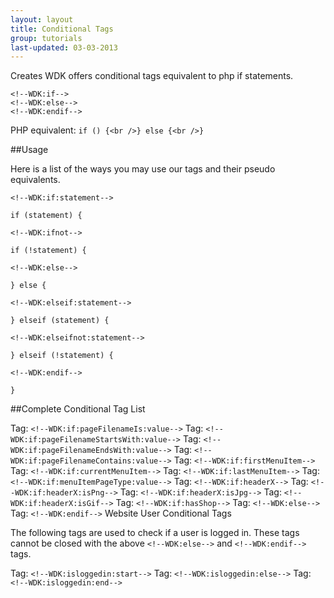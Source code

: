 ```yaml
---
layout: layout
title: Conditional Tags
group: tutorials
last-updated: 03-03-2013
---
```



Creates WDK offers conditional tags equivalent to php if statements.

```
<!--WDK:if-->
<!--WDK:else-->
<!--WDK:endif-->
```

PHP equivalent:
`if () {<br />} else {<br />}`

##Usage

Here is a list of the ways you may use our tags and their pseudo equivalents.

```
<!--WDK:if:statement-->

if (statement) {
```

```
<!--WDK:ifnot-->

if (!statement) {
```

 
```
<!--WDK:else-->

} else {
```

```
<!--WDK:elseif:statement-->

} elseif (statement) {
```

```
<!--WDK:elseifnot:statement-->

} elseif (!statement) {
```

```
<!--WDK:endif-->

}
```

##Complete Conditional Tag List

Tag: `<!--WDK:if:pageFilenameIs:value-->`
Tag: `<!--WDK:if:pageFilenameStartsWith:value-->`
Tag: `<!--WDK:if:pageFilenameEndsWith:value-->`
Tag: `<!--WDK:if:pageFilenameContains:value-->`
Tag: `<!--WDK:if:firstMenuItem-->`
Tag: `<!--WDK:if:currentMenuItem-->`
Tag: `<!--WDK:if:lastMenuItem-->`
Tag: `<!--WDK:if:menuItemPageType:value-->`
Tag: `<!--WDK:if:headerX-->`
Tag: `<!--WDK:if:headerX:isPng-->`
Tag: `<!--WDK:if:headerX:isJpg-->`
Tag: `<!--WDK:if:headerX:isGif-->`
Tag: `<!--WDK:if:hasShop-->`
Tag: `<!--WDK:else-->`
Tag: `<!--WDK:endif-->`
Website User Conditional Tags

The following tags are used to check if a user is logged in. These tags cannot be closed with the above `<!--WDK:else-->` and `<!--WDK:endif-->` tags.

Tag: `<!--WDK:isloggedin:start-->`
Tag: `<!--WDK:isloggedin:else-->`
Tag: `<!--WDK:isloggedin:end-->`